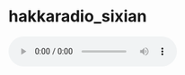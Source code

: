 # hakkaradio_sixian

<audio controls>
    <source src="https://github.com/hungshinlee/hakkaradio_sixian/raw/main/wav/75_34208_3482960-3490266.wav" type="audio/mpeg">
    Your browser does not support the audio element.
</audio>
